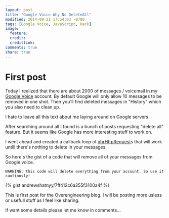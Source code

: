 ```yaml
---
layout: post
title: "Google Voice Why No DeleteAll"
modified: 2014-09-21 17:54:03 -0700
tags: [Google Voice, JavaScript, Hack]
image:
  feature: 
  credit: 
  creditlink: 
comments: true
share: true
---
```


# First post

Today I realized that there are about 2000 of messages / voicemail in my [Google Voice](https://www.google.com/voice) account. By default Google will only allow 10 messages to be removed in one shot. Then you'll find deleted messages in "History" which you also need to clean up.

I hate to leave all this text about me laying around on Google servers.

After searching around all I found is a bunch of posts requesting "delete all" feature. But it seems like Google has more interesting stuff to work on.

I went ahead and created a callback loop of [xhrHttpRequest](http://www.html5rocks.com/en/tutorials/file/xhr2/)s  that will work untill there's nothing to delete in your messages.

So here's the gist of a code that will remove all of your messages from Google voice.

`WARNING: this code will delete everything from your account. So use it cautiously!`

{% gist andrewshatnyy/7ff412c6a255f3100a4f %}

This is first post for the Overengineering blog. I will be posting more usless or usefull stuff as I feel like sharing.

If want some details please let me know in comments...